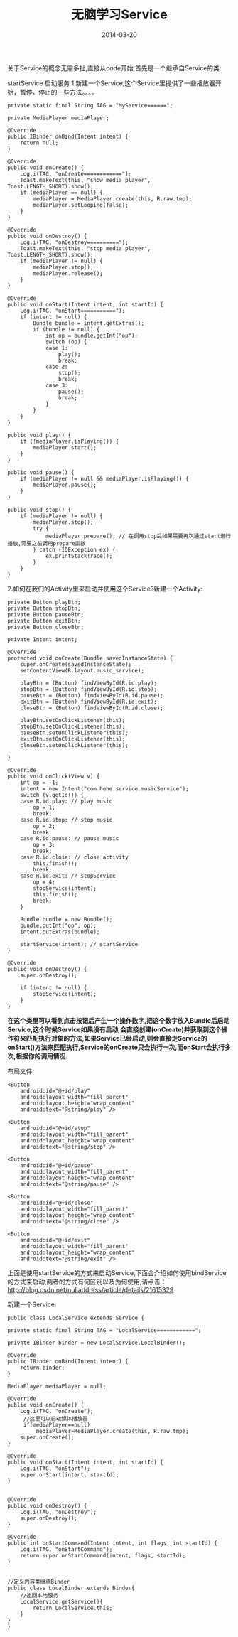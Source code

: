 ﻿---
layout: post
title: 无脑学习Service
date: 2014-03-20
categories: blog
tags: [android,service]
description: android service的简单总结。


---
关于Service的概念无需多扯,直接从code开始,首先是一个继承自Service的类:

startService 启动服务
1.新建一个Service,这个Service里提供了一些播放器开始，暂停，停止的一些方法。。。。

    private static final String TAG = "MyService======";  
  
    private MediaPlayer mediaPlayer;  
  
    @Override  
    public IBinder onBind(Intent intent) {  
        return null;  
    }  
  
    @Override  
    public void onCreate() {  
        Log.i(TAG, "onCreate============");  
        Toast.makeText(this, "show media player", Toast.LENGTH_SHORT).show();  
        if (mediaPlayer == null) {  
            mediaPlayer = MediaPlayer.create(this, R.raw.tmp);  
            mediaPlayer.setLooping(false);  
        }  
    }  
  
    @Override  
    public void onDestroy() {  
        Log.i(TAG, "onDestroy==========");  
        Toast.makeText(this, "stop media player", Toast.LENGTH_SHORT).show();  
        if (mediaPlayer != null) {  
            mediaPlayer.stop();  
            mediaPlayer.release();  
        }  
    }  
  
    @Override  
    public void onStart(Intent intent, int startId) {  
        Log.i(TAG, "onStart===========");  
        if (intent != null) {  
            Bundle bundle = intent.getExtras();  
            if (bundle != null) {  
                int op = bundle.getInt("op");  
                switch (op) {  
                case 1:  
                    play();  
                    break;  
                case 2:  
                    stop();  
                    break;  
                case 3:  
                    pause();  
                    break;  
                }  
            }  
        }  
    }  
  
    public void play() {  
        if (!mediaPlayer.isPlaying()) {  
            mediaPlayer.start();  
        }  
    }  
  
    public void pause() {  
        if (mediaPlayer != null && mediaPlayer.isPlaying()) {  
            mediaPlayer.pause();  
        }  
    }  
  
    public void stop() {  
        if (mediaPlayer != null) {  
            mediaPlayer.stop();  
            try {  
                mediaPlayer.prepare(); // 在调用stop后如果需要再次通过start进行播放,需要之前调用prepare函数  
            } catch (IOException ex) {  
                ex.printStackTrace();  
            }  
        }  
    } 

2.如何在我们的Activity里来启动并使用这个Service?新建一个Activity:
     
    



    private Button playBtn;  
    private Button stopBtn;  
    private Button pauseBtn;  
    private Button exitBtn;  
    private Button closeBtn;  
  
    private Intent intent;  
  
    @Override  
    protected void onCreate(Bundle savedInstanceState) {  
        super.onCreate(savedInstanceState);  
        setContentView(R.layout.music_service);  
  
        playBtn = (Button) findViewById(R.id.play);  
        stopBtn = (Button) findViewById(R.id.stop);  
        pauseBtn = (Button) findViewById(R.id.pause);  
        exitBtn = (Button) findViewById(R.id.exit);  
        closeBtn = (Button) findViewById(R.id.close);  
  
        playBtn.setOnClickListener(this);  
        stopBtn.setOnClickListener(this);  
        pauseBtn.setOnClickListener(this);  
        exitBtn.setOnClickListener(this);  
        closeBtn.setOnClickListener(this);  
  
    }  
  
    @Override  
    public void onClick(View v) {  
        int op = -1;  
        intent = new Intent("com.hehe.service.musicService");  
        switch (v.getId()) {  
        case R.id.play: // play music  
            op = 1;  
            break;  
        case R.id.stop: // stop music  
            op = 2;  
            break;  
        case R.id.pause: // pause music  
            op = 3;  
            break;  
        case R.id.close: // close activity  
            this.finish();  
            break;  
        case R.id.exit: // stopService  
            op = 4;  
            stopService(intent);  
            this.finish();  
            break;  
        }  
  
        Bundle bundle = new Bundle();  
        bundle.putInt("op", op);  
        intent.putExtras(bundle);  
  
        startService(intent); // startService  
    }  
  
    @Override  
    public void onDestroy() {  
        super.onDestroy();  
  
        if (intent != null) {  
            stopService(intent);   
        }  
    }  
    
**在这个类里可以看到点击按钮后产生一个操作数字,把这个数字放入Bundle后启动Service,这个时候Service如果没有启动,会直接创建(onCreate)并获取到这个操作符来匹配执行对象的方法,如果Service已经启动,则会直接走Service的onStart()方法来匹配执行,Service的onCreate只会执行一次,而onStart会执行多次,根据你的调用情况.**

布局文件:

<?xml version="1.0" encoding="utf-8"?>  
<LinearLayout xmlns:android="http://schemas.android.com/apk/res/android"  
    android:layout_width="fill_parent"  
    android:layout_height="fill_parent"  
    android:orientation="vertical" >  
  
    <Button  
        android:id="@+id/play"  
        android:layout_width="fill_parent"  
        android:layout_height="wrap_content"  
        android:text="@string/play" />  
  
    <Button  
        android:id="@+id/stop"  
        android:layout_width="fill_parent"  
        android:layout_height="wrap_content"  
        android:text="@string/stop" />  
  
    <Button  
        android:id="@+id/pause"  
        android:layout_width="fill_parent"  
        android:layout_height="wrap_content"  
        android:text="@string/pause" />  
  
    <Button  
        android:id="@+id/close"  
        android:layout_width="fill_parent"  
        android:layout_height="wrap_content"  
        android:text="@string/close" />  
  
    <Button  
        android:id="@+id/exit"  
        android:layout_width="fill_parent"  
        android:layout_height="wrap_content"  
        android:text="@string/exit" />  
  
</LinearLayout>  

上面是使用startService的方式来启动Service,下面会介绍如何使用bindService的方式来启动,两者的方式有何区别以及为何使用,请点击：http://blog.csdn.net/nulladdress/article/details/21615329

新建一个Service:

    public class LocalService extends Service {  
      
    private static final String TAG = "LocalService============";  
      
    private IBinder binder = new LocalService.LocalBinder();  
      
    @Override  
    public IBinder onBind(Intent intent) {  
        return binder;  
    }  
      
    MediaPlayer mediaPlayer = null;  
  
    @Override  
    public void onCreate() {  
        Log.i(TAG, "onCreate");   
         //这里可以启动媒体播放器  
         if(mediaPlayer==null)  
             mediaPlayer=MediaPlayer.create(this, R.raw.tmp);  
        super.onCreate();  
    }  
      
    @Override  
    public void onStart(Intent intent, int startId) {  
        Log.i(TAG, "onStart");   
        super.onStart(intent, startId);  
    }  
      
  
    @Override  
    public void onDestroy() {  
        Log.i(TAG, "onDestroy");   
        super.onDestroy();  
    }  
  
    @Override  
    public int onStartCommand(Intent intent, int flags, int startId) {  
        Log.i(TAG, "onStartCommand");   
        return super.onStartCommand(intent, flags, startId);  
    }  
  
  
    //定义内容类继承Binder  
    public class LocalBinder extends Binder{  
        //返回本地服务  
        LocalService getService(){  
            return LocalService.this;  
        }  
    } 
    }  


